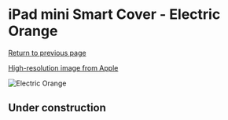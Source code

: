 # iPad mini Smart Cover - Electric Orange

[Return to previous page](/ipad_mini4)

[High-resolution image from Apple](https://store.storeimages.cdn-apple.com/8756/as-images.apple.com/is/MJM63?wid=4500&hei=4500&fmt=png)

<div style="width: 512px"><img src="/almost_uncompressed/MJM63.webp" alt="Electric Orange"></div>

## Under construction
